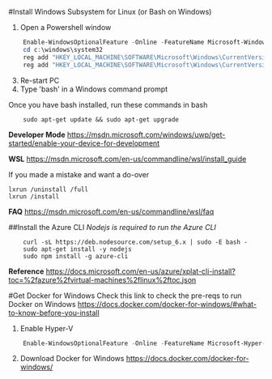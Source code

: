 #Install Windows Subsystem for Linux (or Bash on Windows)
1. Open a Powershell window
```PowerShell
    Enable-WindowsOptionalFeature -Online -FeatureName Microsoft-Windows-Subsystem-Linux
    cd c:\windows\system32
    reg add "HKEY_LOCAL_MACHINE\SOFTWARE\Microsoft\Windows\CurrentVersion\AppModelUnlock" /t REG_DWORD /f /v "AllowDevelopmentWithoutDevLicense" /d "1"
    reg add "HKEY_LOCAL_MACHINE\SOFTWARE\Microsoft\Windows\CurrentVersion\AppModelUnlock" /t REG_DWORD /f /v "AllowAllTrustedApps" /d "1"
```    
3. Re-start PC
4. Type 'bash' in a Windows command prompt

Once you have bash installed, run these commands in bash
```Shell
    sudo apt-get update && sudo apt-get upgrade
```
**Developer Mode** https://msdn.microsoft.com/windows/uwp/get-started/enable-your-device-for-development

**WSL** https://msdn.microsoft.com/en-us/commandline/wsl/install_guide

If you made a mistake and want a do-over

    lxrun /uninstall /full
    lxrun /install
    
**FAQ** https://msdn.microsoft.com/en-us/commandline/wsl/faq

##Install the Azure CLI
*Nodejs is required to run the Azure CLI*
```Shell
    curl -sL https://deb.nodesource.com/setup_6.x | sudo -E bash -
    sudo apt-get install -y nodejs
    sudo npm install -g azure-cli
```
**Reference** https://docs.microsoft.com/en-us/azure/xplat-cli-install?toc=%2fazure%2fvirtual-machines%2flinux%2ftoc.json

#Get Docker for Windows
Check this link to check the pre-reqs to run Docker on Windows https://docs.docker.com/docker-for-windows/#what-to-know-before-you-install

1. Enable Hyper-V
```PowerShell
    Enable-WindowsOptionalFeature -Online -FeatureName Microsoft-Hyper-V -All
```    
2. Download Docker for Windows https://docs.docker.com/docker-for-windows/

